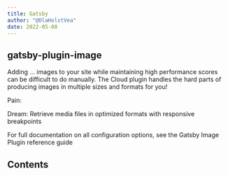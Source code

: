 ```yaml
---
title: Gatsby
author: "@OlaHolstVea"
date: 2022-05-08
---
```


## gatsby-plugin-image

Adding ... images to your site while maintaining high performance scores can be difficult to do manually. The Cloud plugin handles the hard parts of producing images in multiple sizes and formats for you!

Pain:

Dream: Retrieve media files in optimized formats with responsive breakpoints

For full documentation on all configuration options, see the Gatsby Image Plugin reference guide

## Contents
